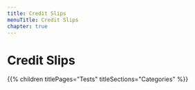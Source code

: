 ```yaml
---
title: Credit Slips
menuTitle: Credit Slips
chapter: true
---
```


# Credit Slips

{{% children titlePages="Tests" titleSections="Categories" %}}
